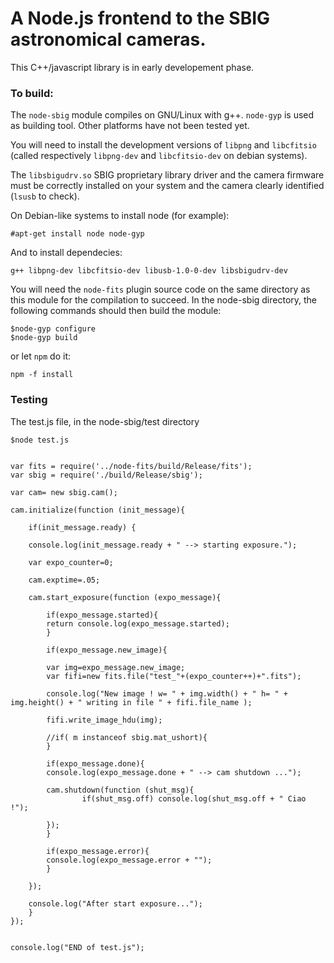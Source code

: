 A Node.js frontend to the SBIG astronomical cameras.
============

This C++/javascript library is in early developement phase. 

### To build:

The `node-sbig` module compiles on GNU/Linux with g++. `node-gyp` is used as building tool. Other platforms have not been tested yet.

You will need to install the development versions of `libpng` and `libcfitsio` (called respectively `libpng-dev` and `libcfitsio-dev` on debian systems). 

The `libsbigudrv.so` SBIG proprietary library driver and the camera firmware must be correctly installed on your system and the camera clearly identified (`lsusb` to check). 

On Debian-like systems to install node (for example):

    #apt-get install node node-gyp 
    
And to install dependecies:
    
    g++ libpng-dev libcfitsio-dev libusb-1.0-0-dev libsbigudrv-dev
   
You will need the `node-fits` plugin source code on the same directory as this module for the compilation to succeed. In the node-sbig directory, the following commands should then build the module:

    $node-gyp configure
    $node-gyp build
    
or let `npm` do it:

    npm -f install
    
### Testing

The test.js file, in the node-sbig/test directory 

    $node test.js
    


```

var fits = require('../node-fits/build/Release/fits');
var sbig = require('./build/Release/sbig');

var cam= new sbig.cam();

cam.initialize(function (init_message){

    if(init_message.ready) {

	console.log(init_message.ready + " --> starting exposure.");

	var expo_counter=0;

	cam.exptime=.05;

	cam.start_exposure(function (expo_message){
	    
	    if(expo_message.started){
		return console.log(expo_message.started);
	    }
	    
	    if(expo_message.new_image){

		var img=expo_message.new_image;
		var fifi=new fits.file("test_"+(expo_counter++)+".fits");

		console.log("New image ! w= " + img.width() + " h= " + img.height() + " writing in file " + fifi.file_name );

		fifi.write_image_hdu(img);

		//if( m instanceof sbig.mat_ushort){
	    }

	    if(expo_message.done){
		console.log(expo_message.done + " --> cam shutdown ...");
		
		cam.shutdown(function (shut_msg){
	    	    if(shut_msg.off) console.log(shut_msg.off + " Ciao !");
		    
		});
	    }
	    
	    if(expo_message.error){		
		console.log(expo_message.error + "");
	    }
	    
	});
	
	console.log("After start exposure...");
    }
});


console.log("END of test.js");

```
